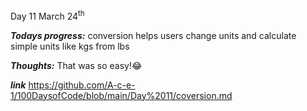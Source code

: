 Day 11 March 24<sup>th

***Todays progress:*** conversion helps users change units and calculate simple units like kgs from lbs

***Thoughts:*** That was so easy!😂

***link*** https://github.com/A-c-e-1/100DaysofCode/blob/main/Day%2011/coversion.md